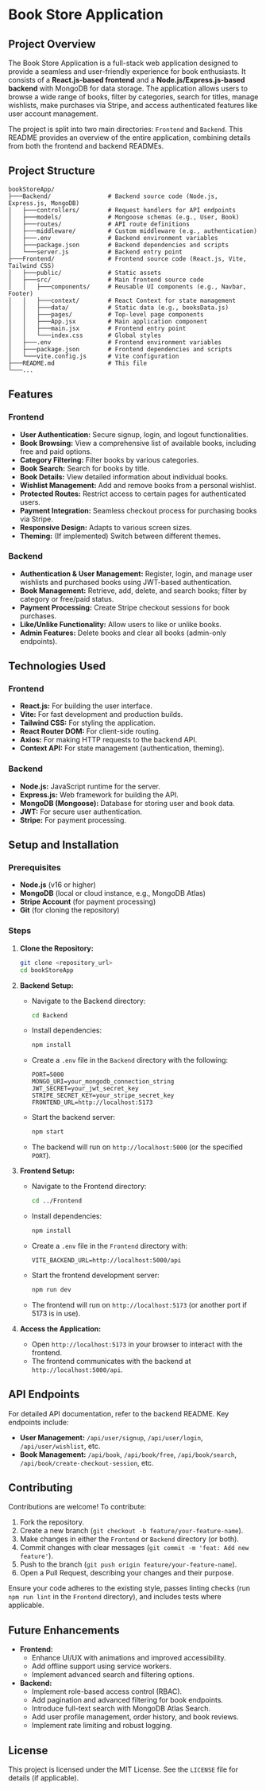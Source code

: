 # Book Store Application

## Project Overview
The Book Store Application is a full-stack web application designed to provide a seamless and user-friendly experience for book enthusiasts. It consists of a **React.js-based frontend** and a **Node.js/Express.js-based backend** with MongoDB for data storage. The application allows users to browse a wide range of books, filter by categories, search for titles, manage wishlists, make purchases via Stripe, and access authenticated features like user account management.

The project is split into two main directories: `Frontend` and `Backend`. This README provides an overview of the entire application, combining details from both the frontend and backend READMEs.

## Project Structure
```
bookStoreApp/
├───Backend/                # Backend source code (Node.js, Express.js, MongoDB)
│   ├───controllers/        # Request handlers for API endpoints
│   ├───models/             # Mongoose schemas (e.g., User, Book)
│   ├───routes/             # API route definitions
│   ├───middleware/         # Custom middleware (e.g., authentication)
│   ├───.env                # Backend environment variables
│   ├───package.json        # Backend dependencies and scripts
│   └───server.js           # Backend entry point
├───Frontend/               # Frontend source code (React.js, Vite, Tailwind CSS)
│   ├───public/             # Static assets
│   ├───src/                # Main frontend source code
│   │   ├───components/     # Reusable UI components (e.g., Navbar, Footer)
│   │   ├───context/        # React Context for state management
│   │   ├───data/           # Static data (e.g., booksData.js)
│   │   ├───pages/          # Top-level page components
│   │   ├───App.jsx         # Main application component
│   │   ├───main.jsx        # Frontend entry point
│   │   └───index.css       # Global styles
│   ├───.env                # Frontend environment variables
│   ├───package.json        # Frontend dependencies and scripts
│   └───vite.config.js      # Vite configuration
├───README.md               # This file
└───...
```

## Features
### Frontend
- **User Authentication:** Secure signup, login, and logout functionalities.
- **Book Browsing:** View a comprehensive list of available books, including free and paid options.
- **Category Filtering:** Filter books by various categories.
- **Book Search:** Search for books by title.
- **Book Details:** View detailed information about individual books.
- **Wishlist Management:** Add and remove books from a personal wishlist.
- **Protected Routes:** Restrict access to certain pages for authenticated users.
- **Payment Integration:** Seamless checkout process for purchasing books via Stripe.
- **Responsive Design:** Adapts to various screen sizes.
- **Theming:** (If implemented) Switch between different themes.

### Backend
- **Authentication & User Management:** Register, login, and manage user wishlists and purchased books using JWT-based authentication.
- **Book Management:** Retrieve, add, delete, and search books; filter by category or free/paid status.
- **Payment Processing:** Create Stripe checkout sessions for book purchases.
- **Like/Unlike Functionality:** Allow users to like or unlike books.
- **Admin Features:** Delete books and clear all books (admin-only endpoints).

## Technologies Used
### Frontend
- **React.js:** For building the user interface.
- **Vite:** For fast development and production builds.
- **Tailwind CSS:** For styling the application.
- **React Router DOM:** For client-side routing.
- **Axios:** For making HTTP requests to the backend API.
- **Context API:** For state management (authentication, theming).

### Backend
- **Node.js:** JavaScript runtime for the server.
- **Express.js:** Web framework for building the API.
- **MongoDB (Mongoose):** Database for storing user and book data.
- **JWT:** For secure user authentication.
- **Stripe:** For payment processing.

## Setup and Installation
### Prerequisites
- **Node.js** (v16 or higher)
- **MongoDB** (local or cloud instance, e.g., MongoDB Atlas)
- **Stripe Account** (for payment processing)
- **Git** (for cloning the repository)

### Steps
1. **Clone the Repository:**
   ```bash
   git clone <repository_url>
   cd bookStoreApp
   ```

2. **Backend Setup:**
   - Navigate to the Backend directory:
     ```bash
     cd Backend
     ```
   - Install dependencies:
     ```bash
     npm install
     ```
   - Create a `.env` file in the `Backend` directory with the following:
     ```
     PORT=5000
     MONGO_URI=your_mongodb_connection_string
     JWT_SECRET=your_jwt_secret_key
     STRIPE_SECRET_KEY=your_stripe_secret_key
     FRONTEND_URL=http://localhost:5173
     ```
   - Start the backend server:
     ```bash
     npm start
     ```
   - The backend will run on `http://localhost:5000` (or the specified `PORT`).

3. **Frontend Setup:**
   - Navigate to the Frontend directory:
     ```bash
     cd ../Frontend
     ```
   - Install dependencies:
     ```bash
     npm install
     ```
   - Create a `.env` file in the `Frontend` directory with:
     ```
     VITE_BACKEND_URL=http://localhost:5000/api
     ```
   - Start the frontend development server:
     ```bash
     npm run dev
     ```
   - The frontend will run on `http://localhost:5173` (or another port if 5173 is in use).

4. **Access the Application:**
   - Open `http://localhost:5173` in your browser to interact with the frontend.
   - The frontend communicates with the backend at `http://localhost:5000/api`.



## API Endpoints
For detailed API documentation, refer to the backend README. Key endpoints include:
- **User Management:** `/api/user/signup`, `/api/user/login`, `/api/user/wishlist`, etc.
- **Book Management:** `/api/book`, `/api/book/free`, `/api/book/search`, `/api/book/create-checkout-session`, etc.

## Contributing
Contributions are welcome! To contribute:
1. Fork the repository.
2. Create a new branch (`git checkout -b feature/your-feature-name`).
3. Make changes in either the `Frontend` or `Backend` directory (or both).
4. Commit changes with clear messages (`git commit -m 'feat: Add new feature'`).
5. Push to the branch (`git push origin feature/your-feature-name`).
6. Open a Pull Request, describing your changes and their purpose.

Ensure your code adheres to the existing style, passes linting checks (run `npm run lint` in the `Frontend` directory), and includes tests where applicable.

## Future Enhancements
- **Frontend:**
  - Enhance UI/UX with animations and improved accessibility.
  - Add offline support using service workers.
  - Implement advanced search and filtering options.
- **Backend:**
  - Implement role-based access control (RBAC).
  - Add pagination and advanced filtering for book endpoints.
  - Introduce full-text search with MongoDB Atlas Search.
  - Add user profile management, order history, and book reviews.
  - Implement rate limiting and robust logging.

## License
This project is licensed under the MIT License. See the `LICENSE` file for details (if applicable).